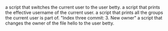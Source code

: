 a script that switches the current user to the user betty.
a script that prints the effective username of the current user.
a script that prints all the groups the current user is part of.
 "Index three commit: 3. New owner" 
a script that changes the owner of the file hello to the user betty.
